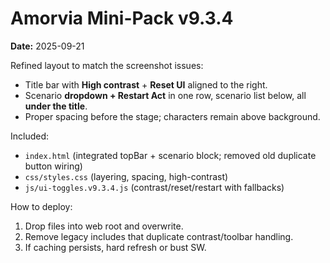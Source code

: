 # Amorvia Mini-Pack v9.3.4

**Date:** 2025-09-21

Refined layout to match the screenshot issues:
- Title bar with **High contrast** + **Reset UI** aligned to the right.
- Scenario **dropdown + Restart Act** in one row, scenario list below, all **under the title**.
- Proper spacing before the stage; characters remain above background.

Included:
- `index.html` (integrated topBar + scenario block; removed old duplicate button wiring)
- `css/styles.css` (layering, spacing, high-contrast)
- `js/ui-toggles.v9.3.4.js` (contrast/reset/restart with fallbacks)

How to deploy:
1) Drop files into web root and overwrite.
2) Remove legacy includes that duplicate contrast/toolbar handling.
3) If caching persists, hard refresh or bust SW.
